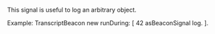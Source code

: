 This signal is useful to log an arbitrary object.

Example:
	TranscriptBeacon new runDuring: [
		42 asBeaconSignal log.
	]. 